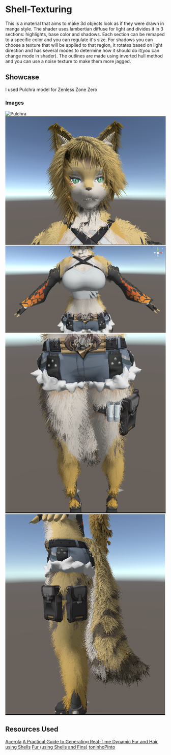 # Shell-Texturing
This is a material that aims to make 3d objects look as if they were drawn in manga style. The shader uses lambertian diffuse for light and divides it in 3 sections: highlights, base color and shadows. Each section can be remaped to a specific color and you can regulate it's size. For shadows you can choose a texture that will be applied to that region, it rotates based on light direction and has several modes to determine how it should do it(you can change mode in shader). The outlines are made using inverted hull method and you can use a noise texture to make them more jagged.

## Showcase  
I used Pulchra model for Zenless Zone Zero

### Images  
![Pulchra](./Examples/Pulchra-Rotating.gif)
![Pulchra](./Examples/Pulchra-Face.png)
![Pulchra](./Examples/Pulchra-Body.png)
![Pulchra](./Examples/Pulchra-Legs.png)
![Pulchra](./Examples/Pulchra-Tail.png)

## Resources Used
[Acerola](https://www.youtube.com/watch?v=9dr-tRQzij4&t=789s)
[A Practical Guide to Generating Real-Time Dynamic Fur
and Hair using Shells](https://xbdev.net/misc_demos/demos/fur_course_notes/paper.pdf)
[Fur (using Shells and Fins)](https://developer.download.nvidia.com/SDK/10/direct3d/Source/Fur/doc/FurShellsAndFins.pdf)
[toninhoPinto](https://github.com/toninhoPinto/Shells-and-Fins#)
